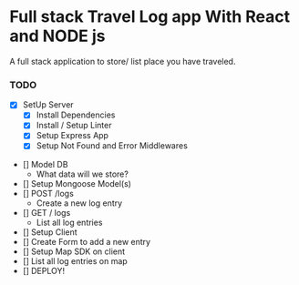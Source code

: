 <!-- @format -->

# Full stack Travel Log app With React and NODE js

A full stack application to store/ list place you have traveled.

### TODO

- [x] SetUp Server
  - [x] Install Dependencies
  * [x] Install / Setup Linter
  * [x] Setup Express App
  * [x] Setup Not Found and Error Middlewares

* [] Model DB
  - What data will we store?
* [] Setup Mongoose Model(s)
* [] POST /logs
  - Create a new log entry
* [] GET / logs
  - List all log entries
* [] Setup Client
* [] Create Form to add a new entry
* [] Setup Map SDK on client
* [] List all log entries on map
* [] DEPLOY!
